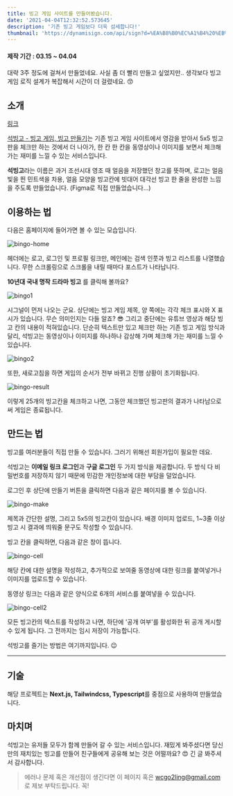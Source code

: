 ```yaml
---
title: 빙고 게임 사이트를 만들어봤습니다.
date: '2021-04-04T12:32:52.573645'
description: '기존 빙고 게임보다 더욱 섬세합니다!'
thumbnail: 'https://dynamisign.com/api/sign?d=%EA%B8%B0%EC%A1%B4%20%EB%B9%99%EA%B3%A0%20%EA%B2%8C%EC%9E%84%EB%B3%B4%EB%8B%A4%20%EB%8D%94%EC%9A%B1%20%EC%84%AC%EC%84%B8%ED%95%A9%EB%8B%88%EB%8B%A4!&t=%EB%B9%99%EA%B3%A0%20%EA%B2%8C%EC%9E%84%20%EC%82%AC%EC%9D%B4%ED%8A%B8%EB%A5%BC%20%EB%A7%8C%EB%93%A4%EC%96%B4%EB%B4%A4%EC%8A%B5%EB%8B%88%EB%8B%A4.'
---
```


#### 제작 기간 : 03.15 ~ 04.04

대략 3주 정도에 걸쳐서 만들었네요. 사실 좀 더 빨리 만들고 싶었지만.. 생각보다 빙고 게임 로직 설계가 복잡해서 시간이 더 걸렸네요. 😙

## 소개

[링크](https://seokbingo.com)

[석빙고 - 빙고 게임, 빙고 만들기](https://seokbingo.com)는 기존 빙고 게임 사이트에서 영감을 받아서 5x5 빙고판을 체크만 하는 것에서 더 나아가, 한 칸 한 칸을 동영상이나 이미지를 보면서 체크해 가는 재미를 느낄 수 있는 서비스입니다.

**석빙고**라는 이름은 과거 조선시대 영조 때 얼음을 저장했던 창고를 뜻하며, 로고는 얼음빛을 띈 민트색을 차용, 얼음 모양을 빙고칸에 빗대어 대각선 빙고 한 줄을 완성한 느낌을 주도록 만들었습니다. (Figma로 직접 만들었습니다...)

## 이용하는 법

다음은 홈페이지에 들어가면 볼 수 있는 모습입니다.

![bingo-home](./bingo-home.png)

헤더에는 로고, 로그인 및 프로필 링크만, 메인에는 검색 인풋과 빙고 리스트를 나열했습니다. 무한 스크롤링으로 스크롤을 내릴 때마다 포스트가 나타납니다.

**10년대 국내 명작 드라마 빙고** 를 클릭해 볼까요?

![bingo1](./bingo1.png)

시그널이 먼저 나오는 군요. 상단에는 빙고 게임 제목, 양 쪽에는 각각 체크 표시와 X 표시가 있습니다. 무슨 의미인지는 다들 알죠? 😎 그리고 중단에는 유튜브 영상과 해당 빙고 칸의 내용이 적혀있습니다. 단순히 텍스트만 있고 체크만 하는 기존 빙고 게임 방식과 달리, 석빙고는 동영상이나 이미지를 하나하나 감상해 가며 체크해 가는 재미를 느낄 수 있습니다.

![bingo2](./bingo2.png)

또한, 새로고침을 하면 게임의 순서가 전부 바뀌고 진행 상황이 초기화됩니다.

![bingo-result](./bingo-result.png)

이렇게 25개의 빙고칸을 체크하고 나면, 그동안 체크했던 빙고판의 결과가 나타남으로써 게임은 종료됩니다.

## 만드는 법

빙고를 여러분들이 직접 만들 수 있습니다. 그러기 위해선 회원가입이 필요한 데요.

석빙고는 **이메일 링크 로그인**과 **구글 로그인** 두 가지 방식을 제공합니다. 두 방식 다 비밀번호를 저장하지 않기 때문에 민감한 개인정보에 대한 부담을 덜었습니다.

로그인 후 상단에 만들기 버튼을 클릭하면 다음과 같은 페이지를 볼 수 있습니다.

![bingo-make](./bingo-make.png)

제목과 간단한 설명, 그리고 5x5의 빙고칸이 있습니다. 배경 이미지 업로드, 1~3줄 이상 빙고 시 결과에 띄워줄 문구도 작성할 수 있습니다.

빙고 칸을 클릭하면, 다음과 같은 창이 뜹니다.

![bingo-cell](./bingo-cell.png)

해당 칸에 대한 설명을 작성하고, 추가적으로 보여줄 동영상에 대한 링크를 붙여넣거나 이미지를 업로드할 수 있습니다.

동영상 링크는 다음과 같은 양식으로 6개의 서비스를 붙여넣을 수 있습니다.

![bingo-cell2](./bingo-cell-info.png)

모든 빙고칸의 텍스트를 작성하고 나면, 하단에 '공개 여부'를 활성화한 뒤 공개 게시할 수 있게 됩니다. 그 전까지는 임시 저장이 가능합니다.

석빙고를 즐기는 방법은 여기까지입니다. 😉

---

## 기술

해당 프로젝트는 **Next.js, Tailwindcss, Typescript**를 중점으로 사용하여 만들었습니다.

## 마치며

석빙고는 유저들 모두가 함께 만들어 갈 수 있는 서비스입니다. 재밌게 봐주셨다면 당신만의 재치있는 빙고를 만들어 친구들에게 공유해 보는 것은 어떨까요? 😍 긴 글 봐주셔서 감사합니다.

> 에러나 문제 혹은 개선점이 생긴다면 이 페이지 혹은 wcgo2ling@gmail.com 로 제보 부탁드립니다. 꼭!
